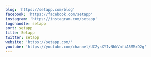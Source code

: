 ```yaml
---
blog: 'https://setapp.com/blog'
facebook: 'https://facebook.com/setapp'
instagram: 'https://instagram.com/setapp'
logohandle: setapp
sort: setapp
title: Setapp
twitter: setapp
website: 'https://setapp.com/'
youtube: 'https://youtube.com/channel/UCZysXYIvNhkVnfiA5MMxD2g'
---
```

